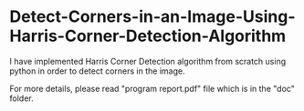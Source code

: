 # Detect-Corners-in-an-Image-Using-Harris-Corner-Detection-Algorithm
I have implemented Harris Corner Detection algorithm from scratch using python in order to detect corners in the image.

For more details, please read "program report.pdf" file which is in the "doc" folder.
